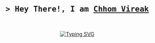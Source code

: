 <!-- Title -->
<h2 align="center">
        <samp>&gt; Hey There!, I am
                <b><a target="_blank" href="#">Chhom Vireak</a></b>
        </samp>
        
</h2>
<br>
<p align="center">
<a href="https://git.io/typing-svg"><img src="https://readme-typing-svg.demolab.com?
font=Fira+Code&weight=500&size=18&pause=1000&color=F70A83&width=435&lines=Management+Information+System+Student" alt="Typing SVG" /></a>
</p>
<br>
